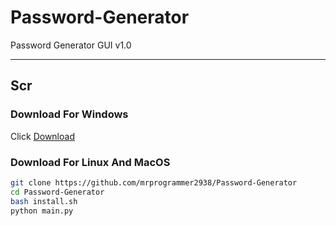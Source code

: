 # Password-Generator
Password Generator GUI v1.0
<hr>

## Scr



### Download For Windows

Click [Download](https://github.com/mrprogrammer2938/Password-Generator/releases/download/1.0/Setup.exe)

### Download For Linux And MacOS

``` sh
git clone https://github.com/mrprogrammer2938/Password-Generator
cd Password-Generator
bash install.sh
python main.py
```


